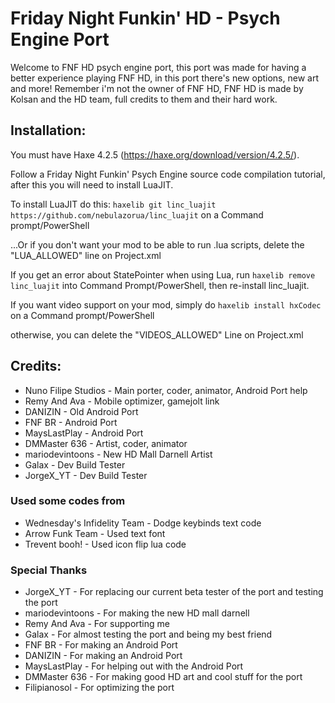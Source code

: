 # Friday Night Funkin' HD - Psych Engine Port
Welcome to FNF HD psych engine port, this port was made for having a better experience playing FNF HD, in this port there's new options, new art and more! Remember i'm not the owner of FNF HD, FNF HD is made by Kolsan and the HD team, full credits to them and their hard work.

## Installation:
You must have Haxe 4.2.5 (https://haxe.org/download/version/4.2.5/).

Follow a Friday Night Funkin' Psych Engine source code compilation tutorial, after this you will need to install LuaJIT.

To install LuaJIT do this: `haxelib git linc_luajit https://github.com/nebulazorua/linc_luajit` on a Command prompt/PowerShell

...Or if you don't want your mod to be able to run .lua scripts, delete the "LUA_ALLOWED" line on Project.xml


If you get an error about StatePointer when using Lua, run `haxelib remove linc_luajit` into Command Prompt/PowerShell, then re-install linc_luajit.

If you want video support on your mod, simply do `haxelib install hxCodec` on a Command prompt/PowerShell

otherwise, you can delete the "VIDEOS_ALLOWED" Line on Project.xml

## Credits:
* Nuno Filipe Studios - Main porter, coder, animator, Android Port help
* Remy And Ava - Mobile optimizer, gamejolt link
* DANIZIN - Old Android Port
* FNF BR - Android Port
* MaysLastPlay - Android Port
* DMMaster 636 - Artist, coder, animator
* mariodevintoons - New HD Mall Darnell Artist
* Galax - Dev Build Tester
* JorgeX_YT - Dev Build Tester

### Used some codes from
* Wednesday's Infidelity Team - Dodge keybinds text code
* Arrow Funk Team - Used text font
* Trevent booh! - Used icon flip lua code

### Special Thanks
* JorgeX_YT - For replacing our current beta tester of the port and testing the port
* mariodevintoons - For making the new HD mall darnell
* Remy And Ava - For supporting me
* Galax - For almost testing the port and being my best friend
* FNF BR - For making an Android Port
* DANIZIN - For making an Android Port
* MaysLastPlay - For helping out with the Android Port
* DMMaster 636 - For making good HD art and cool stuff for the port
* Filipianosol - For optimizing the port
